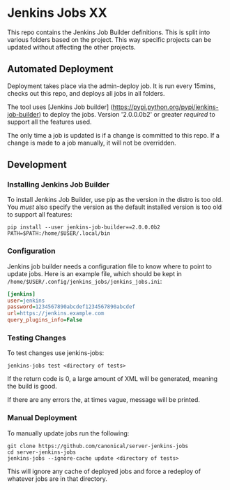 # Jenkins Jobs XX

This repo contains the Jenkins Job Builder definitions. This is
split into various folders based on the project. This way specific
projects can be updated without affecting the other projects.

## Automated Deployment

Deployment takes place via the admin-deploy job. It is run every
15mins, checks out this repo, and deploys all jobs in all folders.

The tool uses [Jenkins Job builder]
(https://pypi.python.org/pypi/jenkins-job-builder) to
deploy the jobs. Version '2.0.0.0b2' or greater *required* to
support all the features used.

The only time a job is updated is if a change is committed to this
repo. If a change is made to a job manually, it will not be
overridden.

## Development

### Installing Jenkins Job Builder

To install Jenkins Job Builder, use pip as the version in the
distro is too old. You *must* also specify the version as the
default installed version is too old to support all features:

```shell
pip install --user jenkins-job-builder==2.0.0.0b2
PATH=$PATH:/home/$USER/.local/bin
```

### Configuration

Jenkins job builder needs a configuration file to know where
to point to update jobs. Here is an example file, which should
be kept in `/home/$USER/.config/jenkins_jobs/jenkins_jobs.ini`:

```ini
[jenkins]
user=jenkins
password=1234567890abcdef1234567890abcdef
url=https://jenkins.example.com
query_plugins_info=False
```

### Testing Changes

To test changes use jenkins-jobs:

```shell
jenkins-jobs test <directory of tests>
```

If the return code is 0, a large amount of XML will be
generated, meaning the build is good.

If there are any errors the, at times vague, message will be
printed.

### Manual Deployment

To manually update jobs run the following:

```shell
git clone https://github.com/canonical/server-jenkins-jobs
cd server-jenkins-jobs
jenkins-jobs --ignore-cache update <directory of tests>
```

This will ignore any cache of deployed jobs and force a
redeploy of whatever jobs are in that directory.
